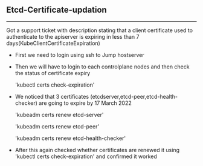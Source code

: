 ## Etcd-Certificate-updation ##
---

Got a support ticket with description stating that a client certificate used to authenticate to the apiserver is expiring in less than 7 days(KubeClientCertificateExpiration)

* First we need to login using ssh to Jump hostserver

* Then we will have to login to each controlplane nodes and then check the status of certificate expiry

   'kubectl certs check-expiration'

* We noticed that 3 certificates (etcdserver,etcd-peer,etcd-health-checker) are going to expire by 17 March 2022


   'kubeadm certs renew  etcd-server'

   'kubeadm certs renew  etcd-peer'

   'kubeadm certs renew  etcd-health-checker'

* After this again checked whether certificates are renewed it using 'kubectl certs check-expiration'  and confirmed it worked
